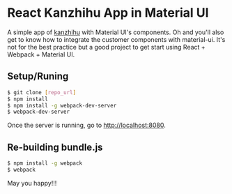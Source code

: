 # React Kanzhihu App in Material UI

A simple app of [kanzhihu](http://www.kanzhihu.com/) with Material UI's components. Oh and
you'll also get to know how to integrate the customer components with material-ui.
It's not for the best practice but a good project to get start using React + Webpack + Material UI.

## Setup/Runing

```bash
$ git clone [repo_url]
$ npm install
$ npm install -g webpack-dev-server
$ webpack-dev-server
```

 Once the server is running, go to [http://localhost:8080](http://localhost:8080).

## Re-building bundle.js

```bash
$ npm install -g webpack
$ webpack
```

May you happy!!!
